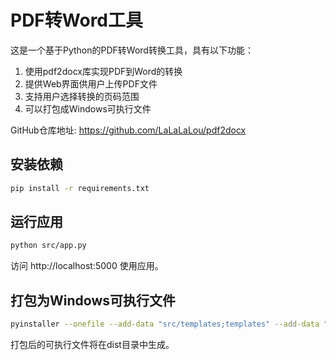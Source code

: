 # PDF转Word工具

这是一个基于Python的PDF转Word转换工具，具有以下功能：

1. 使用pdf2docx库实现PDF到Word的转换
2. 提供Web界面供用户上传PDF文件
3. 支持用户选择转换的页码范围
4. 可以打包成Windows可执行文件

GitHub仓库地址: https://github.com/LaLaLaLou/pdf2docx

## 安装依赖

```bash
pip install -r requirements.txt
```

## 运行应用

```bash
python src/app.py
```

访问 http://localhost:5000 使用应用。

## 打包为Windows可执行文件

```bash
pyinstaller --onefile --add-data "src/templates;templates" --add-data "src/static;static" src/app.py
```

打包后的可执行文件将在dist目录中生成。
